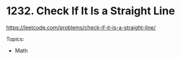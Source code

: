 # 1232. Check If It Is a Straight Line

https://leetcode.com/problems/check-if-it-is-a-straight-line/

Topics:
- Math
